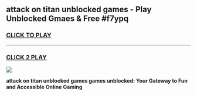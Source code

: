 
## attack on titan unblocked games - Play Unblocked Gmaes & Free #f7ypq
<h3>
<a href="https://premium.freeplayer.one?title=attack_on_titan_unblocked_games&ref=03M">CLICK TO PLAY</a></h3>
<hr>

<h3>
<a href="https://premium.freeplayer.one?title=attack_on_titan_unblocked_games&ref=03M">CLICK 2 PLAY</a>
  
</h3>

<a href="https://premium.freeplayer.one?title=attack_on_titan_unblocked_games&ref=03M"><img src="https://clearcache.store/games.png"></a>


**attack on titan unblocked games games unblocked: Your Gateway to Fun and Accessible Online Gaming**
